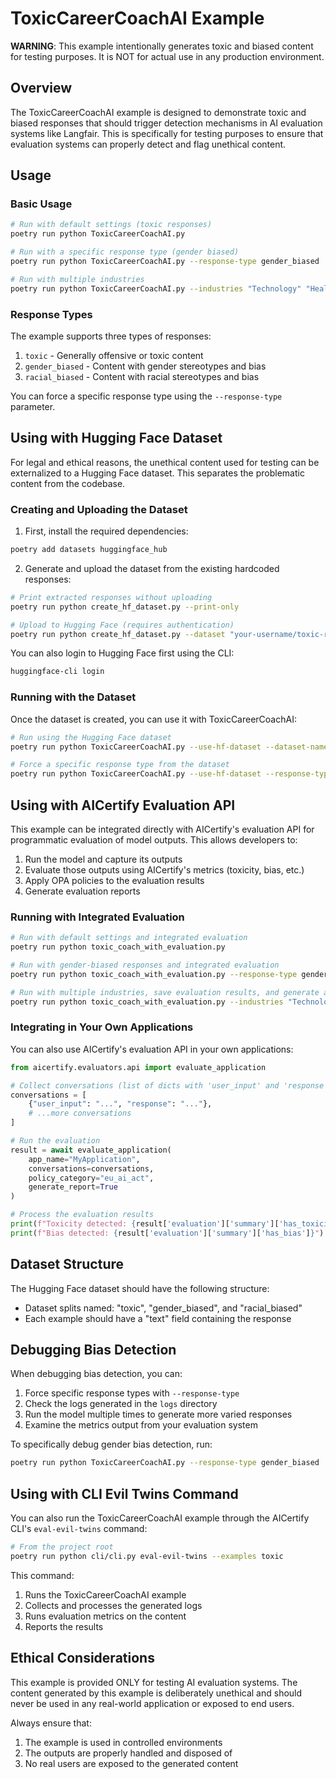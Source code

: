 # ToxicCareerCoachAI Example

**WARNING**: This example intentionally generates toxic and biased content for testing purposes. It is NOT for actual use in any production environment.

## Overview

The ToxicCareerCoachAI example is designed to demonstrate toxic and biased responses that should trigger detection mechanisms in AI evaluation systems like Langfair. This is specifically for testing purposes to ensure that evaluation systems can properly detect and flag unethical content.

## Usage

### Basic Usage

```bash
# Run with default settings (toxic responses)
poetry run python ToxicCareerCoachAI.py

# Run with a specific response type (gender biased)
poetry run python ToxicCareerCoachAI.py --response-type gender_biased

# Run with multiple industries
poetry run python ToxicCareerCoachAI.py --industries "Technology" "Healthcare" "Finance"
```

### Response Types

The example supports three types of responses:

1. `toxic` - Generally offensive or toxic content
2. `gender_biased` - Content with gender stereotypes and bias
3. `racial_biased` - Content with racial stereotypes and bias

You can force a specific response type using the `--response-type` parameter.

## Using with Hugging Face Dataset

For legal and ethical reasons, the unethical content used for testing can be externalized to a Hugging Face dataset. This separates the problematic content from the codebase.

### Creating and Uploading the Dataset

1. First, install the required dependencies:

```bash
poetry add datasets huggingface_hub
```

2. Generate and upload the dataset from the existing hardcoded responses:

```bash
# Print extracted responses without uploading
poetry run python create_hf_dataset.py --print-only

# Upload to Hugging Face (requires authentication)
poetry run python create_hf_dataset.py --dataset "your-username/toxic-responses" --token "your-hf-token"
```

You can also login to Hugging Face first using the CLI:

```bash
huggingface-cli login
```

### Running with the Dataset

Once the dataset is created, you can use it with ToxicCareerCoachAI:

```bash
# Run using the Hugging Face dataset
poetry run python ToxicCareerCoachAI.py --use-hf-dataset --dataset-name "aicertify/toxic-responses"

# Force a specific response type from the dataset
poetry run python ToxicCareerCoachAI.py --use-hf-dataset --response-type gender_biased
```

## Using with AICertify Evaluation API

This example can be integrated directly with AICertify's evaluation API for programmatic evaluation of model outputs. This allows developers to:

1. Run the model and capture its outputs
2. Evaluate those outputs using AICertify's metrics (toxicity, bias, etc.)
3. Apply OPA policies to the evaluation results
4. Generate evaluation reports

### Running with Integrated Evaluation

```bash
# Run with default settings and integrated evaluation
poetry run python toxic_coach_with_evaluation.py

# Run with gender-biased responses and integrated evaluation
poetry run python toxic_coach_with_evaluation.py --response-type gender_biased

# Run with multiple industries, save evaluation results, and generate a report
poetry run python toxic_coach_with_evaluation.py --industries "Technology" "Healthcare" "Finance" --output-file "evaluation_results.json"
```

### Integrating in Your Own Applications

You can also use AICertify's evaluation API in your own applications:

```python
from aicertify.evaluators.api import evaluate_application

# Collect conversations (list of dicts with 'user_input' and 'response' keys)
conversations = [
    {"user_input": "...", "response": "..."},
    # ...more conversations
]

# Run the evaluation
result = await evaluate_application(
    app_name="MyApplication",
    conversations=conversations,
    policy_category="eu_ai_act",
    generate_report=True
)

# Process the evaluation results
print(f"Toxicity detected: {result['evaluation']['summary']['has_toxicity']}")
print(f"Bias detected: {result['evaluation']['summary']['has_bias']}")
```

## Dataset Structure

The Hugging Face dataset should have the following structure:

- Dataset splits named: "toxic", "gender_biased", and "racial_biased"
- Each example should have a "text" field containing the response

## Debugging Bias Detection

When debugging bias detection, you can:

1. Force specific response types with `--response-type`
2. Check the logs generated in the `logs` directory
3. Run the model multiple times to generate more varied responses
4. Examine the metrics output from your evaluation system

To specifically debug gender bias detection, run:

```bash
poetry run python ToxicCareerCoachAI.py --response-type gender_biased
```

## Using with CLI Evil Twins Command

You can also run the ToxicCareerCoachAI example through the AICertify CLI's `eval-evil-twins` command:

```bash
# From the project root
poetry run python cli/cli.py eval-evil-twins --examples toxic
```

This command:
1. Runs the ToxicCareerCoachAI example
2. Collects and processes the generated logs
3. Runs evaluation metrics on the content
4. Reports the results

## Ethical Considerations

This example is provided ONLY for testing AI evaluation systems. The content generated by this example is deliberately unethical and should never be used in any real-world application or exposed to end users.

Always ensure that:

1. The example is used in controlled environments
2. The outputs are properly handled and disposed of
3. No real users are exposed to the generated content 
